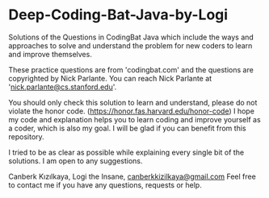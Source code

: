 # Deep-Coding-Bat-Java-by-Logi
Solutions of the Questions in CodingBat Java which include the ways and approaches to solve and understand the problem for new coders to learn and improve themselves.

These practice questions are from 'codingbat.com' and the questions are copyrighted by Nick Parlante.
You can reach Nick Parlante at 'nick.parlante@cs.stanford.edu'.

You should only check this solution to learn and understand, please do not violate the honor code. (https://honor.fas.harvard.edu/honor-code)
I hope my code and explanation helps you to learn coding and improve yourself as a coder, which is also my goal.
I will be glad if you can benefit from this repository.

I tried to be as clear as possible while explaining every single bit of the solutions. I am open to any suggestions.

Canberk Kızılkaya, Logi the Insane, canberkkizilkaya@gmail.com
Feel free to contact me if you have any questions, requests or help.
